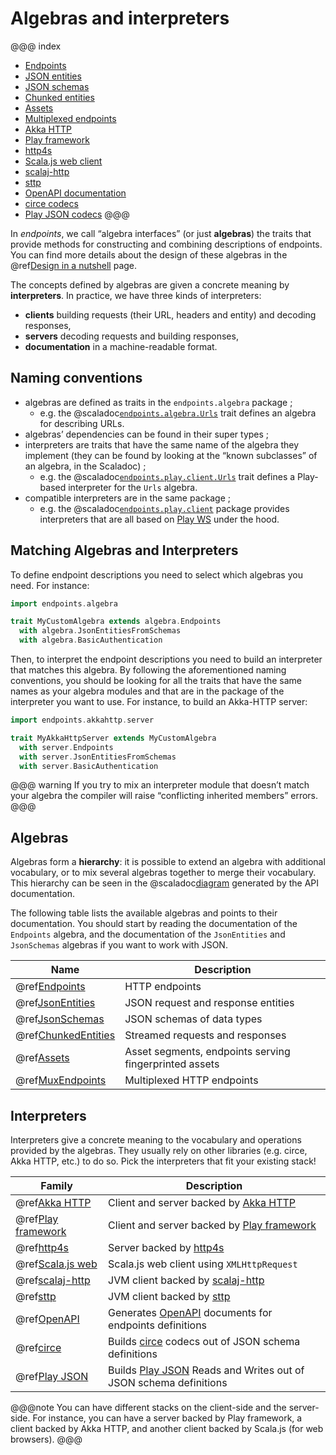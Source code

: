 # Algebras and interpreters

@@@ index
* [Endpoints](algebras/endpoints.md)
* [JSON entities](algebras/json-entities.md)
* [JSON schemas](algebras/json-schemas.md)
* [Chunked entities](algebras/chunked-entities.md)
* [Assets](algebras/assets.md)
* [Multiplexed endpoints](algebras/mux-endpoints.md)
* [Akka HTTP](interpreters/akka-http.md)
* [Play framework](interpreters/play.md)
* [http4s](interpreters/http4s.md)
* [Scala.js web client](interpreters/scalajs-web.md)
* [scalaj-http](interpreters/scalaj-http.md)
* [sttp](interpreters/sttp.md)
* [OpenAPI documentation](interpreters/openapi.md)
* [circe codecs](interpreters/circe.md)
* [Play JSON codecs](interpreters/play-json.md)
@@@

In *endpoints*, we call “algebra interfaces” (or just **algebras**) the
traits that provide methods for constructing and combining descriptions
of endpoints. You can find more details about the design of these
algebras in the @ref[Design in a nutshell](design.md) page.

The concepts defined by algebras are given a concrete meaning by **interpreters**.
In practice, we have three kinds of interpreters:

- **clients** building requests (their URL, headers and entity) and decoding responses,
- **servers** decoding requests and building responses,
- **documentation** in a machine-readable format.

## Naming conventions

- algebras are defined as traits in the `endpoints.algebra` package ;
    - e.g. the @scaladoc[`endpoints.algebra.Urls`](endpoints.algebra.Urls) trait defines
      an algebra for describing URLs.
- algebras’ dependencies can be found in their super types ;
- interpreters are traits that have the same name of the algebra they
  implement (they can be found by looking at the “known subclasses”
  of an algebra, in the Scaladoc) ;
    - e.g. the @scaladoc[`endpoints.play.client.Urls`](endpoints.play.client.Urls) trait
      defines a Play-based interpreter for the `Urls` algebra.
- compatible interpreters are in the same package ;
  - e.g. the @scaladoc[`endpoints.play.client`](endpoints.play.client.index)
    package provides interpreters that are all based on
    [Play WS](https://github.com/playframework/play-ws) under the hood.

## Matching Algebras and Interpreters

To define endpoint descriptions you need to select which algebras you
need. For instance:
 
~~~ scala
import endpoints.algebra

trait MyCustomAlgebra extends algebra.Endpoints
  with algebra.JsonEntitiesFromSchemas
  with algebra.BasicAuthentication
~~~

Then, to interpret the endpoint descriptions you need to build an
interpreter that matches this algebra. By following the aforementioned
naming conventions, you should be looking for all the traits that
have the same names as your algebra modules and that are in the package
of the interpreter you want to use. For instance, to build an Akka-HTTP
server:

~~~ scala
import endpoints.akkahttp.server

trait MyAkkaHttpServer extends MyCustomAlgebra
  with server.Endpoints
  with server.JsonEntitiesFromSchemas
  with server.BasicAuthentication
~~~

@@@ warning
If you try to mix an interpreter module that doesn’t match your algebra
the compiler will raise “conflicting inherited members” errors.
@@@

## Algebras

Algebras form a **hierarchy**: it is possible to extend an algebra
with additional vocabulary, or to mix several algebras together
to merge their vocabulary. This hierarchy can be seen in the
@scaladoc[diagram](endpoints.algebra.index#inheritance-diagram-container)
generated by the API documentation.

The following table lists the available algebras and points to their documentation.
You should start by reading the documentation of the `Endpoints` algebra, and the
documentation of the `JsonEntities` and `JsonSchemas` algebras if you want to
work with JSON.

| Name | Description |
|---|---|
|@ref[Endpoints](algebras/endpoints.md)|HTTP endpoints|
|@ref[JsonEntities](algebras/json-entities.md)|JSON request and response entities|
|@ref[JsonSchemas](algebras/json-schemas.md)|JSON schemas of data types|
|@ref[ChunkedEntities](algebras/chunked-entities.md)|Streamed requests and responses|
|@ref[Assets](algebras/assets.md)|Asset segments, endpoints serving fingerprinted assets|
|@ref[MuxEndpoints](algebras/mux-endpoints.md)|Multiplexed HTTP endpoints|

## Interpreters

Interpreters give a concrete meaning to the vocabulary and operations provided
by the algebras. They usually rely on other libraries (e.g. circe, Akka HTTP, etc.)
to do so. Pick the interpreters that fit your existing stack!

| Family | Description |
|---|---|
|@ref[Akka HTTP](interpreters/akka-http.md)|Client and server backed by [Akka HTTP](https://doc.akka.io/docs/akka-http/current/)|
|@ref[Play framework](interpreters/play.md)|Client and server backed by [Play framework](https://www.playframework.com/)|
|@ref[http4s](interpreters/http4s.md)|Server backed by [http4s](https://http4s.org)|
|@ref[Scala.js web](interpreters/scalajs-web.md)|Scala.js web client using `XMLHttpRequest`|
|@ref[scalaj-http](interpreters/scalaj-http.md)|JVM client backed by [scalaj-http](https://github.com/scalaj/scalaj-http)|
|@ref[sttp](interpreters/sttp.md)|JVM client backed by [sttp](https://github.com/softwaremill/sttp)|
|@ref[OpenAPI](interpreters/openapi.md)|Generates [OpenAPI](https://github.com/OAI/OpenAPI-Specification) documents for endpoints definitions|
|@ref[circe](interpreters/circe.md)|Builds [circe](http://circe.github.io/circe/) codecs out of JSON schema definitions|
|@ref[Play JSON](interpreters/play-json.md)|Builds [Play JSON](https://github.com/playframework/play-json) Reads and Writes out of JSON schema definitions|

@@@note
You can have different stacks on the client-side and the server-side. For instance,
you can have a server backed by Play framework, a client backed by Akka HTTP, and another
client backed by Scala.js (for web browsers).
@@@
